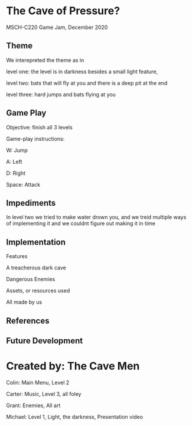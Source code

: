 # The Cave of Pressure?
MSCH-C220 Game Jam, December 2020

## Theme
We interepreted the theme as in 

level one: the level is in darkness besides a small light feature,

level two: bats that will fly at you and there is a deep pit at the end

level three: hard jumps and bats flying at you

## Game Play
Objective: finish all 3 levels

Game-play instructions:

W: Jump

A: Left

D: Right

Space: Attack


## Impediments
In level two we tried to make water drown you, and we treid multiple ways of implementing it and we couldnt figure out making it in time

## Implementation
Features

A treacherous dark cave

Dangerous Enemies

Assets, or resources used

All made by us

## References

## Future Development

# Created by: The Cave Men
Colin: Main Menu, Level 2

Carter: Music, Level 3, all foley

Grant: Enemies, All art

Michael: Level 1, Light, the darkness, Presentation video

